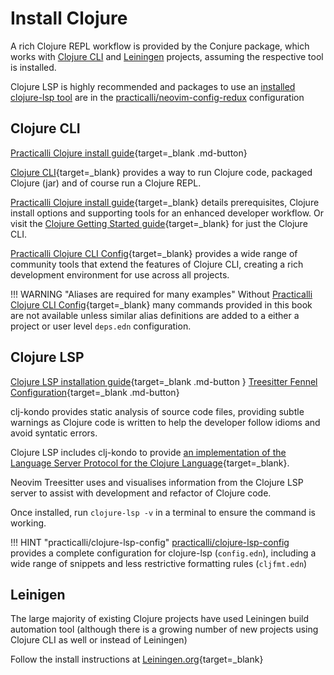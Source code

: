 # Install Clojure

A rich Clojure REPL workflow is provided by the Conjure package, which works with [Clojure CLI](#clojure-cli) and [Leiningen](#leiningen) projects, assuming the respective tool is installed.

Clojure LSP is highly recommended and packages to use an [installed clojure-lsp tool](#clojure-lsp) are in the [practicalli/neovim-config-redux](https://github.com/practicalli/neovim-config-redux) configuration


## Clojure CLI

[Practicalli Clojure install guide](https://practical.li/clojure/install/){target=_blank .md-button}

[Clojure CLI](https://clojure.org/guides/deps_and_cli){target=_blank} provides a way to run Clojure code, packaged Clojure (jar) and of course run a Clojure REPL.

[Practicalli Clojure install guide](https://practical.li/clojure/install/){target=_blank} details prerequisites, Clojure install options and supporting tools for an enhanced developer workflow.  Or visit the [Clojure Getting Started guide](https://clojure.org/guides/getting_started){target=_blank} for just the Clojure CLI.

[Practicalli Clojure CLI Config](https://practical.li/clojure/clojure-cli/install/community-tools.html){target=_blank} provides a wide range of community tools that extend the features of Clojure CLI, creating a rich development environment for use across all projects.

!!! WARNING "Aliases are required for many examples"
    Without [Practicalli Clojure CLI Config](https://practical.li/clojure/install/clojure-cli/#practicalli-clojure-cli-config){target=_blank} many commands provided in this book are not available unless similar alias definitions are added to a either a project or user level `deps.edn` configuration.


## Clojure LSP

[Clojure LSP installation guide](https://clojure-lsp.io/){target=_blank .md-button }
[Treesitter Fennel Configuration](/neovim/install/configuration/#fnlconfigplugintreesitterfnl){target=_blank .md-button}

clj-kondo provides static analysis of source code files, providing subtle warnings as Clojure code is written to help the developer follow idioms and avoid syntatic errors.

Clojure LSP includes clj-kondo to provide [an implementation of the Language Server Protocol for the Clojure Language](https://clojure-lsp.io/){target=_blank}.

Neovim Treesitter uses and visualises information from the Clojure LSP server to assist with development and refactor of Clojure code.

Once installed, run `clojure-lsp -v` in a terminal to ensure the command is working.

!!! HINT "practicalli/clojure-lsp-config"
    [practicalli/clojure-lsp-config](https://github.com/practicalli/clojure-lsp-config) provides a complete configuration for clojure-lsp (`config.edn`), including a wide range of snippets and less restrictive formatting rules (`cljfmt.edn`)


## Leinigen

The large majority of existing Clojure projects have used Leiningen build automation tool (although there is a growing number of new projects using Clojure CLI as well or instead of Leiningen)

Follow the install instructions at [Leiningen.org](https://leiningen.org/){target=_blank}
